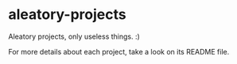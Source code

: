 # aleatory-projects
Aleatory projects, only useless things. :)

For more details about each project, take a look on its README file.
